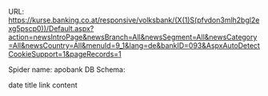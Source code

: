 URL: https://kurse.banking.co.at/responsive/volksbank/(X(1)S(pfvdon3mlh2bgl2exg5pscp0))/Default.aspx?action=newsIntroPage&newsBranch=All&newsSegment=All&newsCategory=All&newsCountry=All&menuId=9_1&lang=de&bankID=093&AspxAutoDetectCookieSupport=1&pageRecords=1

Spider name: apobank
DB Schema:

date
title
link
content
